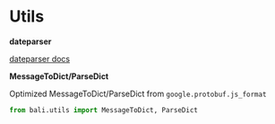 # Utils

**dateparser** 

[dateparser docs](https://dateparser.readthedocs.io/en/v1.0.0/)

**MessageToDict/ParseDict**

Optimized MessageToDict/ParseDict from `google.protobuf.js_format`

```python
from bali.utils import MessageToDict, ParseDict
```
